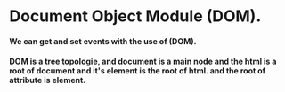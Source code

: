 # Document Object Module (DOM).
#### We can get and set events with the use of (DOM). 
#### DOM is a tree topologie, and document is a main node and the html is a root of document and it's element is the root of html. and the root of attribute is element.


